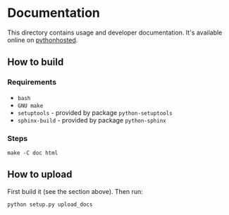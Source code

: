 Documentation
=============
This directory contains usage and developer documentation.
It's available online on [pythonhosted][].

How to build
------------

### Requirements

  * `bash`
  * `GNU make`
  * `setuptools` - provided by package `python-setuptools`
  * `sphinx-build` - provided by package `python-sphinx`

### Steps

    make -C doc html

How to upload
-------------
First build it (see the section above).
Then run:

    python setup.py upload_docs

[pythonhosted]: http://pythonhosted.org/openlmi-scripts/index.html 
